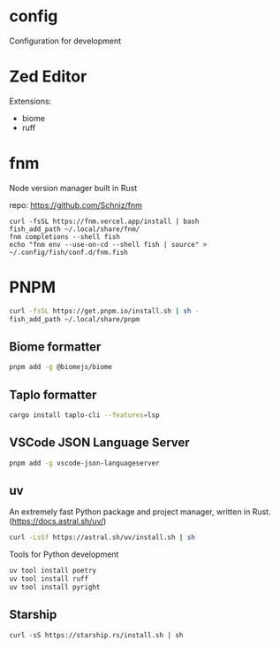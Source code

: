 # config

Configuration for development

# Zed Editor

Extensions:

- biome
- ruff

# fnm

Node version manager built in Rust

repo: https://github.com/Schniz/fnm

```
curl -fsSL https://fnm.vercel.app/install | bash
fish_add_path ~/.local/share/fnm/
fnm completions --shell fish
echo "fnm env --use-on-cd --shell fish | source" > ~/.config/fish/conf.d/fnm.fish
```

# PNPM

```sh
curl -fsSL https://get.pnpm.io/install.sh | sh -
fish_add_path ~/.local/share/pnpm
```

## Biome formatter

```sh
pnpm add -g @biomejs/biome
```

## Taplo formatter

```sh
cargo install taplo-cli --features=lsp
```

## VSCode JSON Language Server

```sh
pnpm add -g vscode-json-languageserver
```

## uv

An extremely fast Python package and project manager, written in Rust. (https://docs.astral.sh/uv/)

```sh
curl -LsSf https://astral.sh/uv/install.sh | sh
```

Tools for Python development

```sh
uv tool install poetry
uv tool install ruff
uv tool install pyright
```

## Starship

```
curl -sS https://starship.rs/install.sh | sh
```
